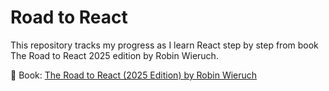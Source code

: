 # Road to React

This repository tracks my progress as I learn React step by step from book The Road to React 2025 edition by Robin Wieruch.

📖 Book: [The Road to React (2025 Edition) by Robin Wieruch](https://www.roadtoreact.com/)